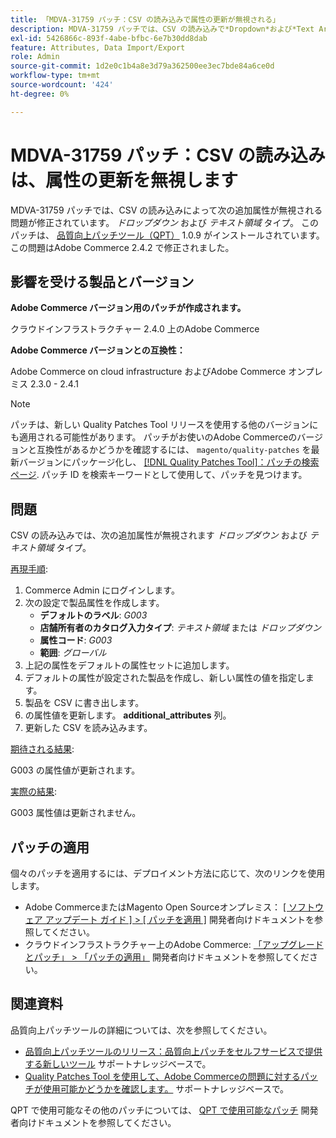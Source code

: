 ```yaml
---
title: 「MDVA-31759 パッチ：CSV の読み込みで属性の更新が無視される」
description: MDVA-31759 パッチでは、CSV の読み込みで*Dropdown*および*Text Area* タイプの追加の属性が無視される問題が修正されています。 このパッチは、[Quality Patches Tool （QPT） ] （/help/announcements/adobe-commerce-announcements/magento-quality-patches-released-new-tool-to-self-serve-quality-patches.md） 1.0.9 がインストールされている場合に利用できます。 この問題はAdobe Commerce 2.4.2 で修正されました。
exl-id: 5426866c-893f-4abe-bfbc-6e7b30dd8dab
feature: Attributes, Data Import/Export
role: Admin
source-git-commit: 1d2e0c1b4a8e3d79a362500ee3ec7bde84a6ce0d
workflow-type: tm+mt
source-wordcount: '424'
ht-degree: 0%

---
```


# MDVA-31759 パッチ：CSV の読み込みは、属性の更新を無視します

MDVA-31759 パッチでは、CSV の読み込みによって次の追加属性が無視される問題が修正されています。 *ドロップダウン* および *テキスト領域* タイプ。 このパッチは、 [品質向上パッチツール（QPT）](/help/announcements/adobe-commerce-announcements/magento-quality-patches-released-new-tool-to-self-serve-quality-patches.md) 1.0.9 がインストールされています。 この問題はAdobe Commerce 2.4.2 で修正されました。

## 影響を受ける製品とバージョン

**Adobe Commerce バージョン用のパッチが作成されます。**

クラウドインフラストラクチャー 2.4.0 上のAdobe Commerce

**Adobe Commerce バージョンとの互換性：**

Adobe Commerce on cloud infrastructure およびAdobe Commerce オンプレミス 2.3.0 - 2.4.1

>[!NOTE]
>
>パッチは、新しい Quality Patches Tool リリースを使用する他のバージョンにも適用される可能性があります。 パッチがお使いのAdobe Commerceのバージョンと互換性があるかどうかを確認するには、 `magento/quality-patches` を最新バージョンにパッケージ化し、 [[!DNL Quality Patches Tool]：パッチの検索ページ](https://devdocs.magento.com/quality-patches/tool.html#patch-grid). パッチ ID を検索キーワードとして使用して、パッチを見つけます。

## 問題

CSV の読み込みでは、次の追加属性が無視されます *ドロップダウン* および *テキスト領域* タイプ。

<u>再現手順</u>:

1. Commerce Admin にログインします。
1. 次の設定で製品属性を作成します。
   * **デフォルトのラベル**: *G003*
   * **店舗所有者のカタログ入力タイプ**: *テキスト領域* または *ドロップダウン*
   * **属性コード**: *G003*
   * **範囲**: *グローバル*
1. 上記の属性をデフォルトの属性セットに追加します。
1. デフォルトの属性が設定された製品を作成し、新しい属性の値を指定します。
1. 製品を CSV に書き出します。
1. の属性値を更新します。 **additional\_attributes** 列。
1. 更新した CSV を読み込みます。

<u>期待される結果</u>:

G003 の属性値が更新されます。

<u>実際の結果</u>:

G003 属性値は更新されません。

## パッチの適用

個々のパッチを適用するには、デプロイメント方法に応じて、次のリンクを使用します。

* Adobe CommerceまたはMagento Open Sourceオンプレミス： [[ ソフトウェア アップデート ガイド ] > [ パッチを適用 ]](https://devdocs.magento.com/guides/v2.4/comp-mgr/patching/mqp.html) 開発者向けドキュメントを参照してください。
* クラウドインフラストラクチャー上のAdobe Commerce: [「アップグレードとパッチ」 > 「パッチの適用」](https://devdocs.magento.com/cloud/project/project-patch.html) 開発者向けドキュメントを参照してください。

## 関連資料

品質向上パッチツールの詳細については、次を参照してください。

* [品質向上パッチツールのリリース：品質向上パッチをセルフサービスで提供する新しいツール](/help/announcements/adobe-commerce-announcements/magento-quality-patches-released-new-tool-to-self-serve-quality-patches.md) サポートナレッジベースで。
* [Quality Patches Tool を使用して、Adobe Commerceの問題に対するパッチが使用可能かどうかを確認します。](/help/support-tools/patches-available-in-qpt-tool/check-patch-for-magento-issue-with-magento-quality-patches.md) サポートナレッジベースで。

QPT で使用可能なその他のパッチについては、 [QPT で使用可能なパッチ](https://devdocs.magento.com/quality-patches/tool.html#patch-grid) 開発者向けドキュメントを参照してください。
